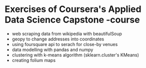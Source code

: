 # Exercises of Coursera's Applied Data Science Capstone -course
- web scraping data from wikipedia with beautifulSoup
- geopy to change addresses into coordinates
- using foursquare api to serach for close-by venues
- data modelling with pandas and numpy
- clustering with k-means algorithm (sklearn.cluster's KMeans)
- creating folium maps
